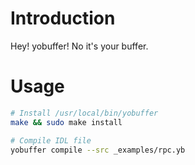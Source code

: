 # Introduction
Hey! yobuffer! No it's your buffer.

# Usage

```bash
# Install /usr/local/bin/yobuffer
make && sudo make install

# Compile IDL file
yobuffer compile --src _examples/rpc.yb
```
